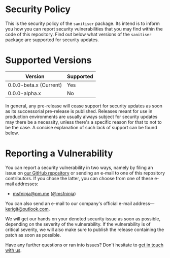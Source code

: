 # Security Policy

This is the security policy of the `sanitiser` package. Its intend is
to inform you how you can report security vulnerabilities that you
may find within the code of this repository. Find out below what
versions of the `sanitiser` package are supported for security
updates.

# Supported Versions

|Version|Supported|
|---|---|
|0.0.0-beta.x (Current)|Yes|
|0.0.0-alpha.x|No|

In general, any pre-release will cease support for security updates as
soon as its successorial pre-release is published. Releases meant for
use in production environments are usually always subject for
security updates may there be a necessity, unless there's a specific
reason for that to not to be the case. A concise explanation of such
lack of support can be found below.

# Reporting a Vulnerability

You can report a security vulnerability in two ways, namely by filing
an issue on [our GitHub repository](https://https://github.com/kerig-it/sanitiser/issues)
or sending an e-mail to one of this repository contributors. If you
chose the latter, you can choose from one of these e-mail addresses:

 - <msfninja@pm.me> ([@msfninja](https://guthub.com/msfninja))

You can also send an e-mail to our company's official e-mail
address&#8212;<kerigit@outlook.com>.

We will get our hands on your denoted security issue as soon as
possible, depending on the severity of the vulnerability. If the
vulnerability is of critical severity, we will also make sure to
publish the release containing the patch as soon as possible.

Have any further questions or ran into issues? Don't hesitate to
[get in touch with us](https://support.kerig.ee).
